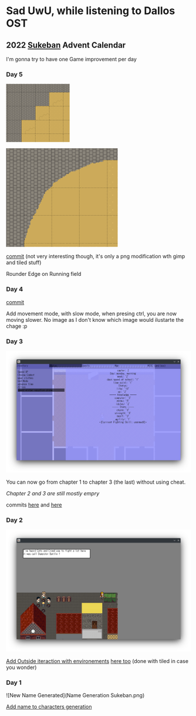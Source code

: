 <head>
<link rel="stylesheet" href="styling.css">
</head>

# Sad UwU, while listening to Dallos OST

## 2022 [Sukeban](https://github.com/cosmo-ray/Sukeban) Advent Calendar

I'm gonna try to have one Game improvement per day

### Day 5

![before](Before.png)

![after](now.png)

[commit](https://github.com/cosmo-ray/Sukeban/commit/b0129a784edf414a2d20760cbdaa018cfdfcfc8f) (not very interesting though, it's only a png modification wth gimp and tiled stuff)

Rounder Edge on Running field

### Day 4

[commit](https://github.com/cosmo-ray/Sukeban/commit/98b6252b7ae22298ff4751420bd551b7d1a773c2)

Add movement mode, with slow mode, when presing ctrl, you are now moving slower.
No image as I don't know which image would ilustarte the chage :p

### Day 3
![Winter Vacation to Chapter 3](next-chapter-option.png)

You can now go from chapter 1 to chapter 3 (the last) without using cheat.

*Chapter 2 and 3 are still mostly empry*

commits [here](commit/b4dba7062016f62fc9fe6572e58add7dfeee2532) and [here](commit/b4dba7062016f62fc9fe6572e58add7dfeee2532)

### Day 2

![boat](new-interaction.png)

[Add Outside iteraction with environements](https://github.com/cosmo-ray/Sukeban/commit/fbeaeb716953a3d720dd48556dc8d90ff4d9d0ec) <a href="https://github.com/cosmo-ray/Sukeban/commit/0ebf852356796ba5d6c2497892bce7c50006af9b">here too</a> (done with tiled in case you wonder)

### Day 1

![New Name Generated](Name Generation Sukeban.png)

[Add name to characters generation](https://github.com/cosmo-ray/Sukeban/commit/b4dba7062016f62fc9fe6572e58add7dfeee2532)


